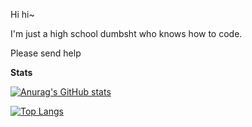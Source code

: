 Hi hi~

I'm just a high school dumbsht who knows how to code.

Please send help

**Stats**

[![Anurag's GitHub stats](https://github-readme-stats.vercel.app/api?username=vanillacrepes&show_icons=true&theme=tokyonight)](https://github.com/anuraghazra/github-readme-stats)

[![Top Langs](https://github-readme-stats.vercel.app/api/top-langs/?username=vanillacrepes&layout=compact&theme=tokyonight)](https://github.com/anuraghazra/github-readme-stats)
